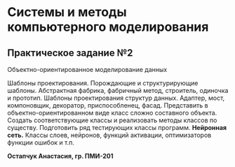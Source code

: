 # Системы и методы компьютерного моделирования
## Практическое задание №2
Объектно-ориентированное моделирование данных

Шаблоны проектирования. Порождающие и структурирующие шаблоны. Абстрактная
фабрика, фабричный метод, строитель, одиночка и прототип.
Шаблоны проектирования структур данных. Адаптер, мост, компоновщик, декоратор,
приспособленец, фасад. Представить в объектно-ориентированном виде класс сложно составного объекта. Создать
соответствующие классы и реализовать методы классов по существу. Подготовить ряд
тестирующих классы программ.
**Нейронная сеть.** Классы слоев, нейронов, функций активации, оптимизаторов функции
ошибок и т.п.

**Остапчук Анастасия, гр. ПМИ-201**
